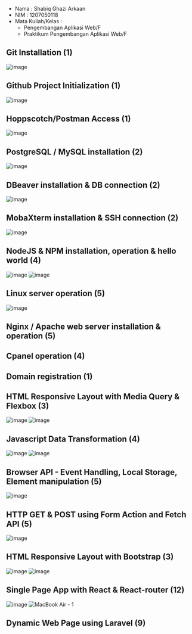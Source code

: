 - Nama : Shabiq Ghazi Arkaan
- NIM : 1207050118
- Mata Kuliah/Kelas : 
  - Pengembangan Aplikasi Web/F 
  - Praktikum Pengembangan Aplikasi Web/F


## Git Installation (1)
![image](https://user-images.githubusercontent.com/76445601/209035886-4f8ee209-8288-4480-a9a1-4f9428fc2d31.png)
## Github Project Initialization (1)
![image](https://user-images.githubusercontent.com/76445601/209036606-5a6be422-1dfb-46c0-8ea0-bad84f6cd385.png)
## Hoppscotch/Postman Access (1)
![image](https://user-images.githubusercontent.com/76445601/209036740-6190e07c-9fda-432a-a4bc-6fa4f93a1417.png)
## PostgreSQL / MySQL installation (2)
![image](https://user-images.githubusercontent.com/76445601/209038946-f0b078a2-cf6e-4d4c-9dc0-3f6929ff34ae.png)
## DBeaver installation & DB connection (2)
![image](https://user-images.githubusercontent.com/76445601/209039201-464c8ddb-9a62-4210-a2f8-28dfc7b76b0d.png)
## MobaXterm installation & SSH connection (2)
![image](https://user-images.githubusercontent.com/76445601/209039600-af742eb8-b358-4f09-9963-d17655f453fd.png)
## NodeJS & NPM installation, operation & hello world (4)
![image](https://user-images.githubusercontent.com/76445601/209040099-e889a420-ef8c-4aa7-89d7-b621043c3069.png)
![image](https://user-images.githubusercontent.com/76445601/209040145-ee6b7bd6-78af-478c-9e6d-321b765819f9.png)
## Linux server operation (5)
![image](https://user-images.githubusercontent.com/76445601/209040995-1f99e2ea-cef1-4215-bc08-347dfc78313f.png)
## Nginx / Apache web server installation & operation (5)
## Cpanel operation (4)
## Domain registration (1)
## HTML Responsive Layout with Media Query & Flexbox (3)
![image](https://user-images.githubusercontent.com/76445601/209041346-36b3af94-a339-4b52-b7ee-b51ef4b09363.png)
![image](https://user-images.githubusercontent.com/76445601/209041439-ec9191f2-b488-4294-9cb2-a2787b214d7e.png)
## Javascript Data Transformation (4)
![image](https://user-images.githubusercontent.com/76445601/209041858-748f9163-1df7-4e13-87c8-ddf2661655ec.png)
![image](https://user-images.githubusercontent.com/76445601/209041943-1a1f9712-d610-4283-85be-03d1871f6da3.png)
## Browser API - Event Handling, Local Storage, Element manipulation (5)
![image](https://user-images.githubusercontent.com/76445601/209042759-9fc20e2c-ffde-436b-b1dc-eaf1684a4e55.png)
## HTTP GET & POST using Form Action and Fetch API (5)
![image](https://user-images.githubusercontent.com/76445601/209042890-8c286f2a-0482-475b-b4e2-a241d750ddbd.png)
## HTML Responsive Layout with Bootstrap (3)
![image](https://user-images.githubusercontent.com/76445601/209044035-b91a8f75-70bb-41f4-9be8-ef0f6b0cb1da.png)
![image](https://user-images.githubusercontent.com/76445601/209044111-bda384e8-dcbc-4755-a029-d351fe9c2c5e.png)
## Single Page App with React & React-router (12)
![image](https://user-images.githubusercontent.com/76445601/209045730-7ab51f9e-829b-44f4-a3c0-4414b02967fb.png)
![MacBook Air - 1](https://user-images.githubusercontent.com/76445601/209045592-204d9536-2e1f-4829-a354-606f8ccfafd9.png)
## Dynamic Web Page using Laravel (9)

